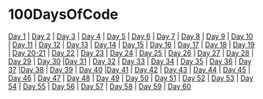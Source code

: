# 100DaysOfCode
[Day 1](https://maryambibi.hashnode.dev/day-1-100-days-of-code) | [Day 2](https://maryambibi.hashnode.dev/day-2-100-days-of-code) | [Day 3](https://maryambibi.hashnode.dev/day-3-100-days-of-code) | [Day 4](https://maryambibi.hashnode.dev/day-4-100-days-of-code) | [Day 5](https://maryambibi.hashnode.dev/day-5-100-days-of-code) | [Day 6](https://maryambibi.hashnode.dev/day-6-100-days-of-code) | [Day 7](https://maryambibi.hashnode.dev/day-7-100-days-of-code) | [Day 8](https://maryambibi.hashnode.dev/day-8-100-days-of-code) | [Day 9](https://maryambibi.hashnode.dev/day-9-100-days-of-code) | [Day 10](https://maryambibi.hashnode.dev/day-10-100-days-of-code) | [Day 11](https://maryambibi.hashnode.dev/day-11-100-days-of-code) | [Day 12](https://maryambibi.hashnode.dev/day-12-100-days-of-code) | [Day 13](https://maryambibi.hashnode.dev/day-13100-days-of-code) | [Day 14](https://maryambibi.hashnode.dev/day-14-100-days-of-code) | [Day 15](https://maryambibi.hashnode.dev/day-15-100-days-of-code) | [Day 16](https://maryambibi.hashnode.dev/day-16-100-days-of-code) | [Day 17](https://maryambibi.hashnode.dev/day-17-100-days-of-code) | [Day 18](https://maryambibi.hashnode.dev/day-18-100-days-of-code) | [Day 19](https://maryambibi.hashnode.dev/day-19-100-days-of-code) | [Day 20-21](https://maryambibi.hashnode.dev/day-20-21-100-days-of-code) | [Day 22](https://maryambibi.hashnode.dev/day-22-100-days-of-code) | [Day 23](https://maryambibi.hashnode.dev/day-23-100-days-of-code) | [Day 24](https://maryambibi.hashnode.dev/day-24-100-days-of-code) | [Day 25](https://maryambibi.hashnode.dev/day-25-100-days-of-code) | [Day 26](https://maryambibi.hashnode.dev/day-26-100-days-of-code) | [Day 27](https://maryambibi.hashnode.dev/day-27-100-days-of-code) | [Day 28](https://maryambibi.hashnode.dev/day-28-100-days-of-code) | [Day 29](https://maryambibi.hashnode.dev/day-29-100-days-of-code) | [Day 30](https://maryambibi.hashnode.dev/day-30-100-days-of-code) |[Day 31](https://maryambibi.hashnode.dev/day-31-100-days-of-code) | [Day 32](https://maryambibi.hashnode.dev/day32-100-days-of-code) | [Day 33](https://maryambibi.hashnode.dev/day33-100-days-of-code) | [Day 34](https://maryambibi.hashnode.dev/day-34-100-days-of-code) | [Day 35](https://maryambibi.hashnode.dev/day-35-100-days-of-code) | [Day 36](https://maryambibi.hashnode.dev/day-36-100-days-of-code) | [Day 37](https://maryambibi.hashnode.dev/day-37-100-days-of-code) |[Day 38](https://maryambibi.hashnode.dev/day-38-100-days-of-code) | [Day 39](https://maryambibi.hashnode.dev/day-39-100-days-of-code) | [Day 40](https://maryambibi.hashnode.dev/day-40-100-days-of-code) |[Day 41](https://maryambibi.hashnode.dev/day-41-100-days-of-code) | [Day 42](https://maryambibi.hashnode.dev/day-42-100-days-of-code) | [Day 43](https://maryambibi.hashnode.dev/day-43-100-days-of-code) | [Day 44](https://maryambibi.hashnode.dev/day-44-100-days-of-code) | [Day 45](https://maryambibi.hashnode.dev/day-45-100-days-of-code) | [Day 46](https://maryambibi.hashnode.dev/day-46-100-days-of-code) | [Day 47](https://maryambibi.hashnode.dev/day-47-100-days-of-code) | [Day 48](https://maryambibi.hashnode.dev/day-48-100-days-of-code) | [Day 49](https://maryambibi.hashnode.dev/day-49-100-days-of-code) | [Day 50](https://maryambibi.hashnode.dev/day-50-100-days-of-code) | [Day 51](https://maryambibi.hashnode.dev/day-51-100-days-of-code) | [Day 52](https://maryambibi.hashnode.dev/day-52-100-days-of-code) | [Day 53](https://maryambibi.hashnode.dev/day-53-100-days-of-code) | [Day 54](https://maryambibi.hashnode.dev/day-54-100-days-of-code) | [Day 55](https://maryambibi.hashnode.dev/day-55-100-days-of-code) | [Day 56](https://maryambibi.hashnode.dev/day-56-100-days-of-code) | [Day 57](https://maryambibi.hashnode.dev/day-57-100-days-of-code) | [Day 58](https://maryambibi.hashnode.dev/day-58-100-days-of-code) | [Day 59](https://maryambibi.hashnode.dev/day-59-100-days-of-code) | [Day 60](https://maryambibi.hashnode.dev/day-60-100-days-of-code) 
